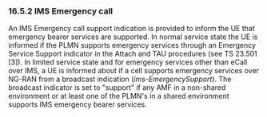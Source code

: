 ### 16.5.2 IMS Emergency call

An IMS Emergency call support indication is provided to inform the UE
that emergency bearer services are supported. In normal service state
the UE is informed if the PLMN supports emergency services through an
Emergency Service Support indicator in the Attach and TAU procedures
(see TS 23.501 \[3\]). In limited service state and for emergency
services other than eCall over IMS, a UE is informed about if a cell
supports emergency services over NG-RAN from a broadcast indication
(*ims-EmergencySupport*). The broadcast indicator is set to \"support\"
if any AMF in a non-shared environment or at least one of the PLMN\'s in
a shared environment supports IMS emergency bearer services.